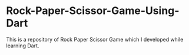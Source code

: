 # Rock-Paper-Scissor-Game-Using-Dart
This is a repository of Rock Paper Scissor Game which I developed while learning Dart.
